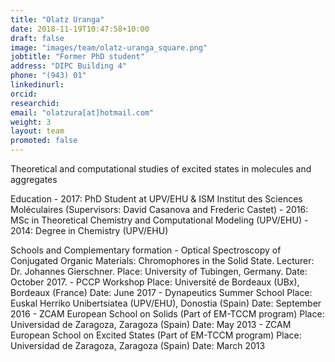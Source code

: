 ```yaml
---
title: "Olatz Uranga"
date: 2018-11-19T10:47:58+10:00
draft: false
image: "images/team/olatz-uranga_square.png"
jobtitle: "Former PhD student"
address: "DIPC Building 4"
phone: "(943) 01"
linkedinurl:
orcid:
researchid:
email: "olatzura[at]hotmail.com"
weight: 3
layout: team
promoted: false
---
```


Theoretical and computational studies of excited states in molecules and aggregates

Education
    - 2017: PhD Student at UPV/EHU & ISM Institut des Sciences Moléculaires
    (Supervisors: David Casanova and Frederic Castet)
    - 2016: MSc in Theoretical Chemistry and Computational Modeling (UPV/EHU)
    - 2014: Degree in Chemistry (UPV/EHU)

Schools and Complementary formation
    - Optical Spectroscopy of Conjugated Organic Materials: Chromophores in the Solid State.
    Lecturer: Dr. Johannes Gierschner.
    Place: University of Tubingen, Germany.
    Date: October 2017.
    - PCCP Workshop
    Place: Université de Bordeaux (UBx), Bordeaux (France)
    Date: June 2017
    - Dynapeutics Summer School
    Place: Euskal Herriko Unibertsiatea (UPV/EHU), Donostia (Spain)
    Date: September 2016
    - ZCAM European School on Solids (Part of EM-TCCM program)
    Place: Universidad de Zaragoza, Zaragoza (Spain)
    Date: May 2013
    - ZCAM European School on Excited States (Part of EM-TCCM program)
    Place: Universidad de Zaragoza, Zaragoza (Spain)
    Date: March 2013
